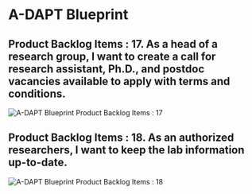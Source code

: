# A-DAPT Blueprint

## Product Backlog Items : 17. As a head of a research group, I want to create a call for research assistant, Ph.D., and postdoc vacancies available to apply with terms and conditions.

![A-DAPT Blueprint Product Backlog Items : 17](images/A_DAPT_Blueprint_card17.png)

## Product Backlog Items : 18. As an authorized researchers, I want to keep the lab information up-to-date.

![A-DAPT Blueprint Product Backlog Items : 18](images/A_DAPT_Blueprint_card18.png)